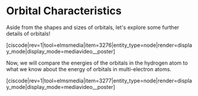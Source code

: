 <div style="float:right;margin:auto"><ebook-button title="Orbitals" link="https://genchem.science.psu.edu/02-5-orbitals"></ebook-button></div>

# Orbital Characteristics

Aside from the shapes and sizes of orbitals, let's explore some further details of orbitals! 

<media-video>[ciscode|rev=1|tool=elmsmedia|item=3276|entity_type=node|render=display_mode|display_mode=mediavideo__poster]</media-video>


Now, we will compare the energies of the orbitals in the hydrogen atom to what we know about the energy of orbitals in multi-electron atoms. 


<media-video>[ciscode|rev=1|tool=elmsmedia|item=3277|entity_type=node|render=display_mode|display_mode=mediavideo__poster]</media-video>

 